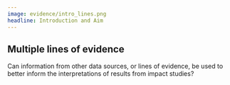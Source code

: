 ```yaml
---
image: evidence/intro_lines.png
headline: Introduction and Aim
---
```


## Multiple lines of evidence​

Can information from other data sources, or lines of evidence, be used to better
inform the interpretations of results from impact studies?
